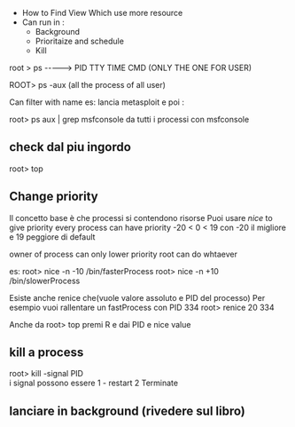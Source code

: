 - How to 
	Find
	View 
	Which use more resource
- Can run in :
	-  Background
	- Prioritaize and schedule
	- Kill

root > ps -----> PID TTY TIME CMD         (ONLY THE ONE FOR USER)

ROOT> ps -aux  (all the process of all user)

Can filter with name 
es: lancia metasploit e poi :

root> ps aux | grep msfconsole 
da tutti i processi con msfconsole

## check dal piu ingordo 
root> top 

## Change priority
Il concetto base è che processi si contendono risorse
Puoi usare *nice* to give priority
every process can have priority  -20 < 0 < 19 con -20 il migliore e 19 peggiore di default

owner of process can only lower priority
root can do whtaever

es: 
root> nice -n -10  /bin/fasterProcess
root> nice -n +10  /bin/slowerProcess

Esiste anche renice che(vuole valore assoluto e PID del processo)
Per esempio vuoi rallentare un fastProcess con PID 334 
root> renice 20 334 

Anche da root> top 
premi R e dai PID e nice value

## kill a process

root> kill -signal PID  
i signal possono essere 
1 - restart
2 Terminate 

## lanciare in background (rivedere sul libro)
					 